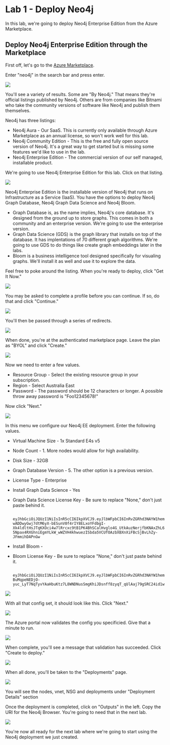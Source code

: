 # Lab 1 - Deploy Neo4j
In this lab, we're going to deploy Neo4j Enterprise Edition from the Azure Marketplace.

## Deploy Neo4j Enterprise Edition through the Marketplace
First off, let's go to the [Azure Marketplace](https://azuremarketplace.microsoft.com/).

Enter "neo4j" in the search bar and press enter.

![](images/01.png)

You'll see a variety of results.  Some are "By Neo4j."  That means they're official listings published by Neo4j.  Others are from companies like Bitnami who take the community versions of software like Neo4j and publish them themselves.

Neo4j has three listings:

* Neo4j Aura - Our SaaS.  This is currently only available through Azure Marketplace as an annual license, so won't work well for this lab.
* Neo4j Community Edition - This is the free and fully open source version of Neo4j.  It's a great way to get started but is missing some features we'd like to use in the lab.
* Neo4j Enterprise Edition - The commercial version of our self managed, installable product.

We're going to use Neo4j Enterprise Edition for this lab.  Click on that listing.

![](images/02.png)

Neo4j Enterprise Edition is the installable version of Neo4j that runs on Infrastructure as a Service (IaaS).  You have the options to deploy Neo4j Graph Database, Neo4j Graph Data Science and Neo4j Bloom.

* Graph Database is, as the name implies, Neo4j's core database.  It's designed from the ground up to store graphs.  This comes in both a community and an enterprise version.  We're going to use the enterprise version.
* Graph Data Science (GDS) is the graph library that installs on top of the database.  It has implentations of 70 different graph algorithms.  We're going to use GDS to do things like create graph embeddings later in the labs.
* Bloom is a business intelligence tool designed specifically for visualing graphs.  We'll install it as well and use it to explore the data.

Feel free to poke around the listing.  When you're ready to deploy, click "Get It Now."

![](images/03.png)

You may be asked to complete a profile before you can continue.  If so, do that and click "Continue."

![](images/04.png)

You'll then be passed through a series of redirects.

![](images/05.png)

When done, you're at the authenticated marketplace page.  Leave the plan as "BYOL" and click "Create."

![](images/06.png)

Now we need to enter a few values.

* Resource Group - Select the existing resource group in your subscription.
* Region - Select Australia East
* Password - The password should be 12 characters or longer.  A possible throw away password is "Foo12345678!"

Now click "Next."

![](images/07.png)

In this menu we configure our Neo4j EE deployment.  Enter the following values.

* Virtual Machine Size - 1x Standard E4s v5
* Node Count - 1.  More nodes would allow for high availability.
* Disk Size - 32GB
* Graph Database Version - 5.  The other option is a previous version.
* License Type - Enterprise
* Install Graph Data Science - Yes
* Graph Data Science License Key - Be sure to replace "None," don't just paste behind it.

        eyJhbGciOiJQUzI1NiIsInR5cCI6IkpXVCJ9.eyJlbWFpbCI6InRvZGRhd3NAYW1hem9uLmNvbSIsImV4cCI6MTY4NDA4MDAwMCwiZmVhdHVyZVZlcnNpb24iOiIqIiwib3JnIjoiQW1hem9uIFdlYiBTZXJ2aWNlcywgSW5jLiAoQVdTKSAoUGFydG5lcikiLCJwdWIiOiJuZW80ai5jb20iLCJxdWFudGl0eSI6IjEiLCJyZWciOiJUb2RkIEhlYXRoIiwic2NvcGUiOiJUcmlhbCIsInN1YiI6Im5lbzRqLWdkcyIsInZlciI6IioiLCJpc3MiOiJuZW80ai5jb20iLCJuYmYiOjE2NzY0NzA1MzAsImlhdCI6MTY3NjQ3MDUzMCwianRpIjoiMzNQZlVIbmxuIn0.cepKxiXRKUGlqudX_bQCxYm94QVn0eSvG3eu6KEaVcZXhkQSU4HfJTtZT_ZJJVSj7XZOaLEGlAZDD4_ccP6ZK6ICjj-wADDwyGwj7dtM6yX-bESunV0f4rIY8ELxoYFdbgI-Xk4ldltHsJTqKXOci4w7lRrcxc9tB1PK4BhSCalHvglo4G_UtkAuzNerjfbKNAxZhL6T_hHrf4pAAXYOAZRtJinhxBJAdbJ9oaXTdpwDmTokFkkQlfnyPUfILWA2SiY2Hagns-5Npax4RXGhniEgmYLkW_wWZVH4khwuezISbda5VCUfOAzbXBXnXiFBcSjBvLhZy-JFmmihDAPnGw

* Install Bloom - 
* Bloom License Key - Be sure to replace "None," don't just paste behind it.

        eyJhbGciOiJQUzI1NiIsInR5cCI6IkpXVCJ9.eyJlbWFpbCI6InRvZGRhd3NAYW1hem9uLmNvbSIsImV4cCI6MTY4NDA4MDAwMCwiZmVhdHVyZVZlcnNpb24iOiIqIiwib3JnIjoiQW1hem9uIFdlYiBTZXJ2aWNlcywgSW5jLiAoQVdTKSAoUGFydG5lcikiLCJwdWIiOiJuZW80ai5jb20iLCJxdWFudGl0eSI6IjEiLCJyZWciOiJUb2RkIEhlYXRoIiwic2NvcGUiOiJUcmlhbCIsInN1YiI6Im5lbzRqLWJsb29tLXNlcnZlciIsInZlciI6IioiLCJpc3MiOiJuZW80ai5jb20iLCJuYmYiOjE2NzY0NzAzMjAsImlhdCI6MTY3NjQ3MDMyMCwianRpIjoiZzZXYjRoY0lWIn0.tfh2MXlPuo4ICH1ODhD1N1uzLEYSqUB3lPbiX4PCuJut9xm-BuMqpeNEDjO-yuc_LyT7NqTyvYAaHbuKtz7L8WNDNusSmgKhiJDsnff8zyqT_qUlAaj79gSRC24id1wONhedfEyr0axgKC92tXRaCfG8XdEGQE0kNIWIeEfcBTnNWfcS00CdoqJlxdbE2Z8zmBngCea6vWsY_7VELs0ZiZX9Q57VxuwHs19vL1l6hbGQuDLVAuCmR5o1Lw6_8vN1ymCmYtrfu0W1ipyZlcVOIH4OmZfIhojsXfomIwZEvAdKQyC29a4Ymi3a7QaVlE2cDWrdzvOF6EKaEudjmEoWRQ

![](images/08.png)

With all that config set, it should look like this.  Click "Next."

![](images/09.png)

The Azure portal now validates the config you specificied.  Give that a minute to run.

![](images/10.png)

When complete, you'll see a message that validation has succeeded.  Click "Create to deploy."

![](images/11.png)

When all done, you'll be taken to the "Deployments" page.

![](images/12.png)

You will see the nodes, vnet, NSG and deployments under "Deployment Details" section

Once the deployment is completed, click on "Outputs" in the left. Copy the URI for the Neo4j Browser.  You're going to need that in the next lab.

![](images/13.png)

You're now all ready for the next lab where we're going to start using the Neo4j deployment we just created.

